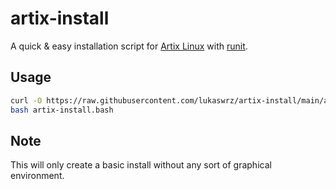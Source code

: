 # artix-install

A quick & easy installation script for [Artix Linux](https://artixlinux.org/)
with [runit](https://wiki.artixlinux.org/Main/Runit).

## Usage

```bash
curl -O https://raw.githubusercontent.com/lukaswrz/artix-install/main/artix-install.bash
bash artix-install.bash
```

## Note

This will only create a basic install without any sort of graphical environment.
